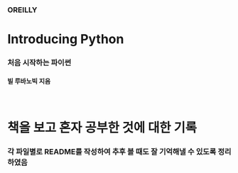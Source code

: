 ### OREILLY
# Introducing Python
### 처음 시작하는 파이썬
#### 빌 루바노빅 지음

<br/>

# 책을 보고 혼자 공부한 것에 대한 기록
### 각 파일별로 README를 작성하여 추후 볼 때도 잘 기억해낼 수 있도록 정리 하였음
